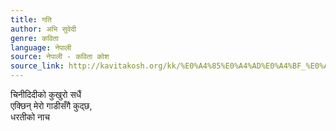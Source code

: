 ```yaml
---
title: गति
author: अभि सुवेदी
genre: कविता
language: नेपाली
source: नेपाली - कविता कोश
source_link: http://kavitakosh.org/kk/%E0%A4%85%E0%A4%AD%E0%A4%BF_%E0%A4%B8%E0%A5%81%E0%A4%B5%E0%A5%87%E0%A4%A6%E0%A5%80
---
```


चिनीदिदीको कुखुरो सधैं  
एक्छिन् मेरो गाडीसँगै कुद्छ,  
धरतीको नाच
